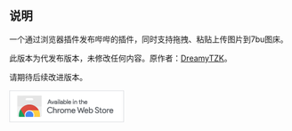 ## 说明
一个通过浏览器插件发布哔哔的插件，同时支持拖拽、粘贴上传图片到7bu图床。

此版本为代发布版本，未修改任何内容。原作者：[DreamyTZK](https://www.antmoe.com/)。

请期待后续改进版本。

[![UV4C4ybeBTsZt43U4xis](assets/UV4C4ybeBTsZt43U4xis.png)](https://chrome.google.com/webstore/detail/ispeak-bber%E6%97%B6%E5%85%89%E6%9C%BA/mmehomnjakoijcfmmofbmkaigcdkkbke)